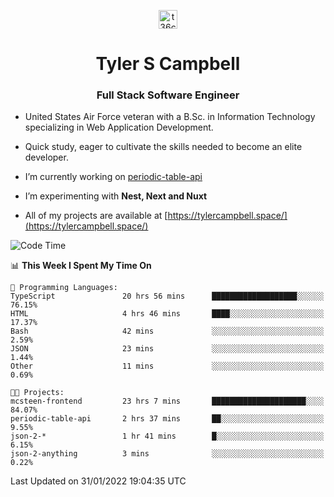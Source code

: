 <p align="center">
<a href="https://www.linkedin.com/in/t36campbell" target="blank"><img align="center" src="https://ik.imagekit.io/t36campbell/Portfolio/linkedin.png.original_m8bbGgPh6.png" alt="t36campbell" height="30" width="30" /></a>
</p>
<h1 align="center">Tyler S Campbell</h1>
<h3 align="center">Full Stack Software Engineer</h3>

* United States Air Force veteran with a B.Sc. in Information Technology specializing in Web Application Development. 

* Quick study, eager to cultivate the skills needed to become an elite developer.

* I’m currently working on [periodic-table-api](https://github.com/t36campbell/periodic-table-api)

* I’m experimenting with **Nest, Next and Nuxt**

* All of my projects are available at [https://tylercampbell.space/](https://tylercampbell.space/)

<!--START_SECTION:waka-->
![Code Time](http://img.shields.io/badge/Code%20Time-1%2C385%20hrs%2048%20mins-blue)

📊 **This Week I Spent My Time On** 

```text
💬 Programming Languages: 
TypeScript               20 hrs 56 mins      ███████████████████░░░░░░   76.15% 
HTML                     4 hrs 46 mins       ████░░░░░░░░░░░░░░░░░░░░░   17.37% 
Bash                     42 mins             ░░░░░░░░░░░░░░░░░░░░░░░░░   2.59% 
JSON                     23 mins             ░░░░░░░░░░░░░░░░░░░░░░░░░   1.44% 
Other                    11 mins             ░░░░░░░░░░░░░░░░░░░░░░░░░   0.69%

🐱‍💻 Projects: 
mcsteen-frontend         23 hrs 7 mins       █████████████████████░░░░   84.07% 
periodic-table-api       2 hrs 37 mins       ██░░░░░░░░░░░░░░░░░░░░░░░   9.55% 
json-2-*                 1 hr 41 mins        █░░░░░░░░░░░░░░░░░░░░░░░░   6.15% 
json-2-anything          3 mins              ░░░░░░░░░░░░░░░░░░░░░░░░░   0.22%

```


 Last Updated on 31/01/2022 19:04:35 UTC
<!--END_SECTION:waka-->
